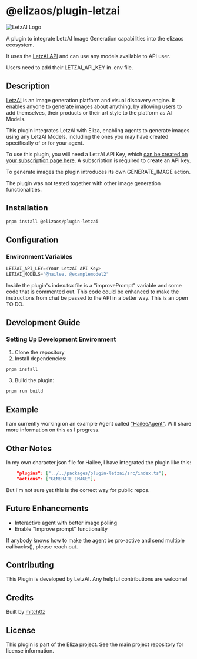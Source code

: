 # @elizaos/plugin-letzai

![LetzAI Logo](https://letz.ai/_next/image?url=%2FL.png&w=64&q=100)

A plugin to integrate LetzAI Image Generation capabilities into the elizaos ecosystem.

It uses the [LetzAI API](https://www.letz.ai/docs/api) and can use any models available to API user.

Users need to add their LETZAI_API_KEY in .env file.


## Description

[LetzAI](https://www.letz.ai) is an image generation platform and visual discovery engine. It enables anyone to generate images about anything, by allowing users to add themselves, their products or their art style to the platform as AI Models.

This plugin integrates LetzAI with Eliza, enabling agents to generate images using any LetzAI Models, including the ones you may have created specifically of or for your agent.

To use this plugin, you will need a LetzAI API Key, which [can be created on your subscription page here](https://www.letz.ai/subscription). A subscription is required to create an API key.

To generate images the plugin introduces its own GENERATE_IMAGE action.

The plugin was not tested together with other image generation functionalities.


## Installation

```bash
pnpm install @elizaos/plugin-letzai
```


## Configuration

### Environment Variables
```typescript
LETZAI_API_LEY=<Your LetzAI API Key>
LETZAI_MODELS="@hailee, @examplemodel2"
```

Inside the plugin's index.tsx file is a "improvePrompt" variable and some code that is commented out. This code could be enhanced to make the instructions from chat be passed to the API in a better way. This is an open TO DO.

## Development Guide

### Setting Up Development Environment

1. Clone the repository
2. Install dependencies:

```bash
pnpm install
```

3. Build the plugin:

```bash
pnpm run build
```


## Example

I am currently working on an example Agent called ["HaileeAgent"](https://x.com/AgentHailee).
Will share more information on this as I progress.



## Other Notes
In my own character.json file for Hailee, I have integrated the plugin like this:
```json
    "plugins": ["../../packages/plugin-letzai/src/index.ts"],
    "actions": ["GENERATE_IMAGE"],
```

But I'm not sure yet this is the correct way for public repos.


## Future Enhancements

- Interactive agent with better image polling
- Enable "Improve prompt" functionality

If anybody knows how to make the agent be pro-active and send multiple callbacks(), please reach out.



## Contributing

This Plugin is developed by LetzAI. Any helpful contributions are welcome!


## Credits

Built by [mitch0z](https://www.mitchoz.com)


## License

This plugin is part of the Eliza project. See the main project repository for license information.
